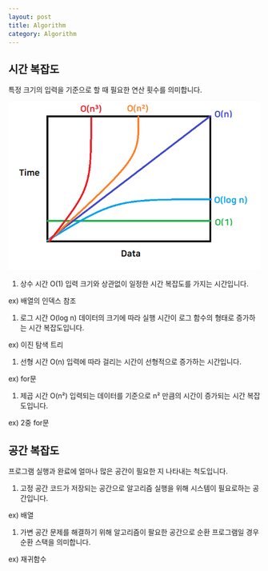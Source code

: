 ```yaml
---
layout: post
title: Algorithm
category: Algorithm
---
```

## 시간 복잡도

특정 크기의 입력을 기준으로 할 때 필요한 연산 횟수를 의미합니다.

![시간복잡도 그래프](/public/img/TimeComplexity.png)

1. 상수 시간 O(1)
입력 크기와 상관없이 일정한 시간 복잡도를 가지는 시간입니다.

ex) 배열의 인덱스 참조

1. 로그 시간 O(log n)
데이터의 크기에 따라 실행 시간이 로그 함수의 형태로 증가하는 시간 복잡도입니다.

ex) 이진 탐색 트리

1. 선형 시간 O(n)
입력에 따라 걸리는 시간이 선형적으로 증가하는 시간입니다.

ex) for문


1. 제곱 시간 O(n²)
입력되는 데이터를 기준으로 n² 만큼의 시간이 증가되는 시간 복잡도입니다.

ex) 2중 for문

## 공간 복잡도

프로그램 실행과 완료에 얼마나 많은 공간이 필요한 지 나타내는 척도입니다.

1. 고정 공간
코드가 저장되는 공간으로 알고리즘 실행을 위해 시스템이 필요로하는 공간입니다.

ex) 배열

1. 가변 공간
문제를 해결하기 위해 알고리즘이 팔요한 공간으로 순환 프로그램일 경우 순환 스택을 의미합니다.

ex) 재귀함수